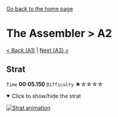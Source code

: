 [Go back to the home page](https://github.com/Doublevil/scbspeedrun)

# The Assembler > A2

[< Back (A1)](https://github.com/Doublevil/scbspeedrun/blob/main/levels/A/A1.md) | [Next (A3) >](https://github.com/Doublevil/scbspeedrun/blob/main/levels/A/A3.md)

## Strat

`Time` **00:05.150** `Difficulty` ★☆☆☆☆
<details open>
  <summary>Click to show/hide the strat</summary>

  [![Strat animation](https://github.com/Doublevil/scbspeedrun/blob/main/media/levels/A/A2_Strat.webp)](https://github.com/Doublevil/scbspeedrun/blob/main/media/levels/A/A2_Strat.mp4?raw=true)
</details>
